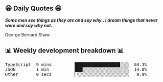 ## 😄 Daily Quotes 😄

_**Some men see things as they are and say why.. I dream things that never were and say why not.**_

George Bernard Shaw



## 📊 Weekly development breakdown 📊

<pre>TypeScript  9 mins         █████████████████▋░░░  84.3%
JSON        1 min          ███░░░░░░░░░░░░░░░░░░  14.8%
Other       0 secs         ▏░░░░░░░░░░░░░░░░░░░░   0.9%</pre>
